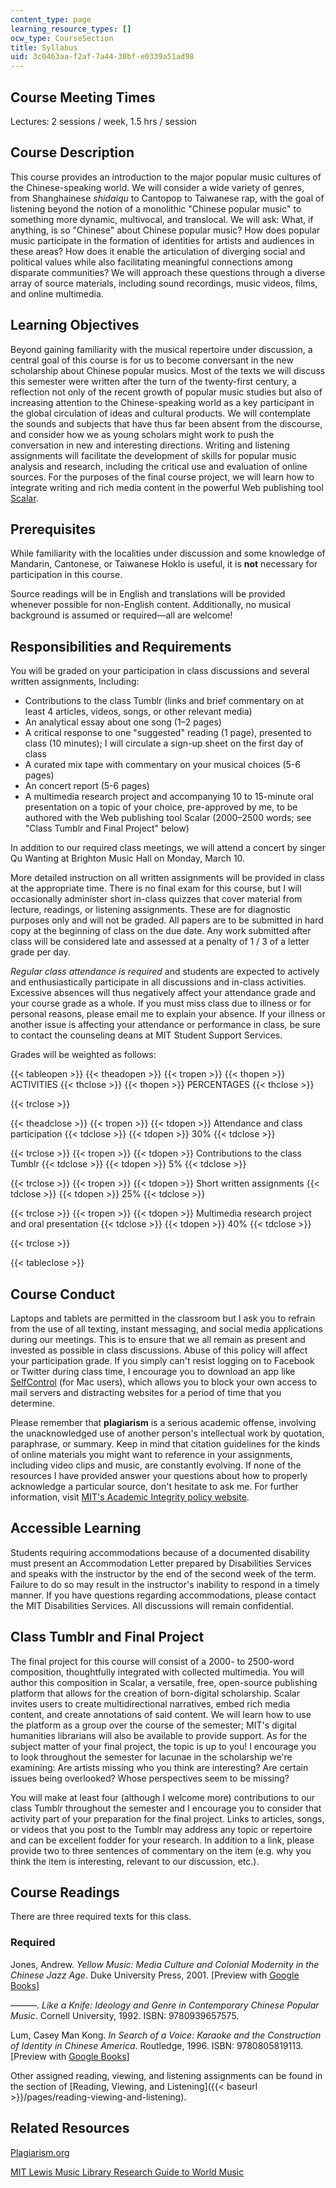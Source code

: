 ```yaml
---
content_type: page
learning_resource_types: []
ocw_type: CourseSection
title: Syllabus
uid: 3c0463aa-f2af-7a44-30bf-e0339a51ad98
---
```


Course Meeting Times
--------------------

Lectures: 2 sessions / week, 1.5 hrs / session

Course Description
------------------

This course provides an introduction to the major popular music cultures of the Chinese-speaking world. We will consider a wide variety of genres, from Shanghainese _shidaiqu_ to Cantopop to Taiwanese rap, with the goal of listening beyond the notion of a monolithic "Chinese popular music" to something more dynamic, multivocal, and translocal. We will ask: What, if anything, is so "Chinese" about Chinese popular music? How does popular music participate in the formation of identities for artists and audiences in these areas? How does it enable the articulation of diverging social and political values while also facilitating meaningful connections among disparate communities? We will approach these questions through a diverse array of source materials, including sound recordings, music videos, films, and online multimedia.

Learning Objectives
-------------------

Beyond gaining familiarity with the musical repertoire under discussion, a central goal of this course is for us to become conversant in the new scholarship about Chinese popular musics. Most of the texts we will discuss this semester were written after the turn of the twenty-first century, a reflection not only of the recent growth of popular music studies but also of increasing attention to the Chinese-speaking world as a key participant in the global circulation of ideas and cultural products. We will contemplate the sounds and subjects that have thus far been absent from the discourse, and consider how we as young scholars might work to push the conversation in new and interesting directions. Writing and listening assignments will facilitate the development of skills for popular music analysis and research, including the critical use and evaluation of online sources. For the purposes of the final course project, we will learn how to integrate writing and rich media content in the powerful Web publishing tool [Scalar](http://scalar.usc.edu).

Prerequisites
-------------

While familiarity with the localities under discussion and some knowledge of Mandarin, Cantonese, or Taiwanese Hoklo is useful, it is **not** necessary for participation in this course.

Source readings will be in English and translations will be provided whenever possible for non-English content. Additionally, no musical background is assumed or required—all are welcome!

Responsibilities and Requirements
---------------------------------

You will be graded on your participation in class discussions and several written assignments, Including:

*   Contributions to the class Tumblr (links and brief commentary on at least 4 articles, videos, songs, or other relevant media)
*   An analytical essay about one song (1–2 pages)
*   A critical response to one "suggested" reading (1 page), presented to class (10 minutes); I will circulate a sign-up sheet on the first day of class
*   A curated mix tape with commentary on your musical choices (5-6 pages)
*   An concert report (5-6 pages)
*   A multimedia research project and accompanying 10 to 15-minute oral presentation on a topic of your choice, pre-approved by me, to be authored with the Web publishing tool Scalar (2000–2500 words; see "Class Tumblr and Final Project" below)

In addition to our required class meetings, we will attend a concert by singer Qu Wanting at Brighton Music Hall on Monday, March 10.

More detailed instruction on all written assignments will be provided in class at the appropriate time. There is no final exam for this course, but I will occasionally administer short in-class quizzes that cover material from lecture, readings, or listening assignments. These are for diagnostic purposes only and will not be graded. All papers are to be submitted in hard copy at the beginning of class on the due date. Any work submitted after class will be considered late and assessed at a penalty of 1 / 3 of a letter grade per day.

_Regular class attendance is required_ and students are expected to actively and enthusiastically participate in all discussions and in-class activities. Excessive absences will thus negatively affect your attendance grade and your course grade as a whole. If you must miss class due to illness or for personal reasons, please email me to explain your absence. If your illness or another issue is affecting your attendance or performance in class, be sure to contact the counseling deans at MIT Student Support Services.

Grades will be weighted as follows:

{{< tableopen >}}
{{< theadopen >}}
{{< tropen >}}
{{< thopen >}}
ACTIVITIES
{{< thclose >}}
{{< thopen >}}
PERCENTAGES
{{< thclose >}}

{{< trclose >}}

{{< theadclose >}}
{{< tropen >}}
{{< tdopen >}}
Attendance and class participation
{{< tdclose >}}
{{< tdopen >}}
30%
{{< tdclose >}}

{{< trclose >}}
{{< tropen >}}
{{< tdopen >}}
Contributions to the class Tumblr
{{< tdclose >}}
{{< tdopen >}}
5%
{{< tdclose >}}

{{< trclose >}}
{{< tropen >}}
{{< tdopen >}}
Short written assignments
{{< tdclose >}}
{{< tdopen >}}
25%
{{< tdclose >}}

{{< trclose >}}
{{< tropen >}}
{{< tdopen >}}
Multimedia research project and oral presentation
{{< tdclose >}}
{{< tdopen >}}
40%
{{< tdclose >}}

{{< trclose >}}

{{< tableclose >}}

Course Conduct
--------------

Laptops and tablets are permitted in the classroom but I ask you to refrain from the use of all texting, instant messaging, and social media applications during our meetings. This is to ensure that we all remain as present and invested as possible in class discussions. Abuse of this policy will affect your participation grade. If you simply can't resist logging on to Facebook or Twitter during class time, I encourage you to download an app like [SelfControl](http://selfcontrolapp.com/) (for Mac users), which allows you to block your own access to mail servers and distracting websites for a period of time that you determine.

Please remember that **plagiarism** is a serious academic offense, involving the unacknowledged use of another person's intellectual work by quotation, paraphrase, or summary. Keep in mind that citation guidelines for the kinds of online materials you might want to reference in your assignments, including video clips and music, are constantly evolving. If none of the resources I have provided answer your questions about how to properly acknowledge a particular source, don't hesitate to ask me. For further information, visit [MIT's Academic Integrity policy website](https://integrity.mit.edu/).

Accessible Learning
-------------------

Students requiring accommodations because of a documented disability must present an Accommodation Letter prepared by Disabilities Services and speaks with the instructor by the end of the second week of the term. Failure to do so may result in the instructor's inability to respond in a timely manner. If you have questions regarding accommodations, please contact the MIT Disabilities Services. All discussions will remain confidential.

Class Tumblr and Final Project
------------------------------

The final project for this course will consist of a 2000- to 2500-word composition, thoughtfully integrated with collected multimedia. You will author this composition in Scalar, a versatile, free, open-source publishing platform that allows for the creation of born-digital scholarship. Scalar invites users to create multidirectional narratives, embed rich media content, and create annotations of said content. We will learn how to use the platform as a group over the course of the semester; MIT's digital humanities librarians will also be available to provide support. As for the subject matter of your final project, the topic is up to you! I encourage you to look throughout the semester for lacunae in the scholarship we're examining: Are artists missing who you think are interesting? Are certain issues being overlooked? Whose perspectives seem to be missing?

You will make at least four (although I welcome more) contributions to our class Tumblr throughout the semester and I encourage you to consider that activity part of your preparation for the final project. Links to articles, songs, or videos that you post to the Tumblr may address any topic or repertoire and can be excellent fodder for your research. In addition to a link, please provide two to three sentences of commentary on the item (e.g. why you think the item is interesting, relevant to our discussion, etc.).

Course Readings
---------------

There are three required texts for this class.

### Required

Jones, Andrew. _Yellow Music: Media Culture and Colonial Modernity in the Chinese Jazz Age_. Duke University Press, 2001. \[Preview with [Google Books](http://books.google.com/books?id=aIDzyVzb9r4C&pg=PAfrontcover)\]

———. _Like a Knife: Ideology and Genre in Contemporary Chinese Popular Music_. Cornell University, 1992. ISBN: 9780939657575.

Lum, Casey Man Kong. _In Search of a Voice: Karaoke and the Construction of Identity in Chinese America_. Routledge, 1996. ISBN: 9780805819113. \[Preview with [Google Books](http://books.google.com/books?id=Sw_RWowymU8C&pg=PAfrontcover)\]

Other assigned reading, viewing, and listening assignments can be found in the section of [Reading, Viewing, and Listening]({{< baseurl >}}/pages/reading-viewing-and-listening).

Related Resources
-----------------

[Plagiarism.org](https://www.plagiarism.org/)

[MIT Lewis Music Library Research Guide to World Music](http://libguides.mit.edu/world-music)